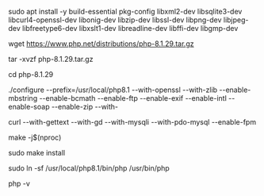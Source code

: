 sudo apt install -y build-essential pkg-config libxml2-dev libsqlite3-dev libcurl4-openssl-dev libonig-dev libzip-dev libssl-dev libpng-dev libjpeg-dev libfreetype6-dev libxslt1-dev libreadline-dev libffi-dev libgmp-dev


wget https://www.php.net/distributions/php-8.1.29.tar.gz


tar -xvzf php-8.1.29.tar.gz


cd php-8.1.29


./configure --prefix=/usr/local/php8.1 --with-openssl --with-zlib --enable-mbstring --enable-bcmath --enable-ftp --enable-exif --enable-intl --enable-soap --enable-zip --with-

curl --with-gettext --with-gd --with-mysqli --with-pdo-mysql --enable-fpm

make -j$(nproc)

sudo make install


sudo ln -sf /usr/local/php8.1/bin/php /usr/bin/php

php -v
